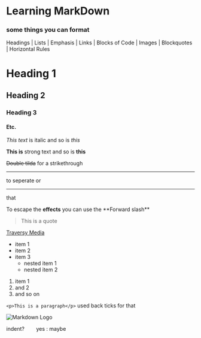 # Learning MarkDown
### some things you can format
Headings | Lists | Emphasis | Links | Blocks of Code | Images | Blockquotes |
Horizontal Rules

<!--Headings-->

# Heading 1
## Heading 2
### Heading 3 
#### Etc.

<!--Italics-->

*This text* is italic and so is _this_ 

<!-- Bold -->

**This is** strong text and so is __this__ 

<!--Strikethrough-->
~~Double tilda~~ for a strikethrough

<!--Horizontal rule-->

--- 
to seperate or
___
that

<!--Escaping effects-->
 To escape the **effects** you can use the \*\*Forward slash\*\*
 
 <!--Blockquote-->
 > This is a quote
 
 <!--links-->
[Traversy Media](http://www.traversymedia.com "Traversoiiii Media")

<!--UL-->
* item 1
* item 2
* item 3
  * nested item 1
  * nested item 2

<!--Ordereed List-->
1. item 1
2. and 2
3. and so on

<!-- Inline Code Block -->
`<p>This is a paragraph</p>` used back ticks for that

<!--Images-->
![Markdown Logo](https://markdown-here.com/img/icon256.png)

indent?
&nbsp;&nbsp;&nbsp;&nbsp;&nbsp;&nbsp; yes
: maybe




